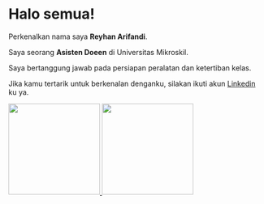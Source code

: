 # Halo semua! 

Perkenalkan nama saya **Reyhan Arifandi**.<br>

Saya seorang **Asisten Doeen** di Universitas Mikroskil.<br>

Saya bertanggung jawab pada persiapan peralatan dan ketertiban kelas.<br>

Jika kamu tertarik untuk berkenalan denganku, silakan ikuti akun [Linkedin](https://www.linkedin.com/in/reyhan-arifandi-1762a3256/) ku ya.

<p align="left">
<a href="https://github.com/reyhanarifandi">
  <img height="180em" src="https://github-readme-stats-eight-theta.vercel.app/api?username=penuliscode&show_icons=true&theme=algolia&include_all_commits=true&count_private=true"/>
  <img height="180em" src="https://github-readme-stats-eight-theta.vercel.app/api/top-langs/?username=penuliscode&layout=compact&theme=algolia"/>
</a>
</p>
